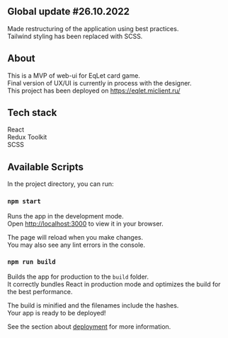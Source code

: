 ## Global update #26.10.2022

Made restructuring of the application using best practices.\
Tailwind styling has been replaced with SCSS.

## About

This is a MVP of web-ui for EqLet card game.\
Final version of UX/UI is currently in process with the designer.\
This project has been deployed on https://eqlet.miclient.ru/

## Tech stack

React\
Redux Toolkit\
SCSS

## Available Scripts

In the project directory, you can run:

### `npm start`

Runs the app in the development mode.\
Open [http://localhost:3000](http://localhost:3000) to view it in your browser.

The page will reload when you make changes.\
You may also see any lint errors in the console.

### `npm run build`

Builds the app for production to the `build` folder.\
It correctly bundles React in production mode and optimizes the build for the best performance.

The build is minified and the filenames include the hashes.\
Your app is ready to be deployed!

See the section about [deployment](https://facebook.github.io/create-react-app/docs/deployment) for more information.
